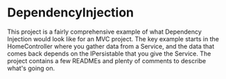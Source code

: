 # DependencyInjection

This project is a fairly comprehensive example of what Dependency Injection would look like for an MVC project. The key example starts in the HomeController where you gather data from a Service, and the data that comes back depends on the IPersistable that you give the Service. 
The project contains a few READMEs and plenty of comments to describe what's going on.
